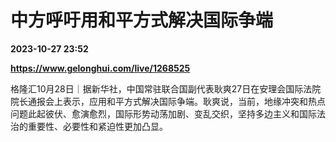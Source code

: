 # 中方呼吁用和平方式解决国际争端

**2023-10-27 23:52**

**https://www.gelonghui.com/live/1268525**

格隆汇10月28日｜据新华社，中国常驻联合国副代表耿爽27日在安理会国际法院院长通报会上表示，应用和平方式解决国际争端。耿爽说，当前，地缘冲突和热点问题此起彼伏、愈演愈烈，国际形势动荡加剧、变乱交织，坚持多边主义和国际法治的重要性、必要性和紧迫性更加凸显。